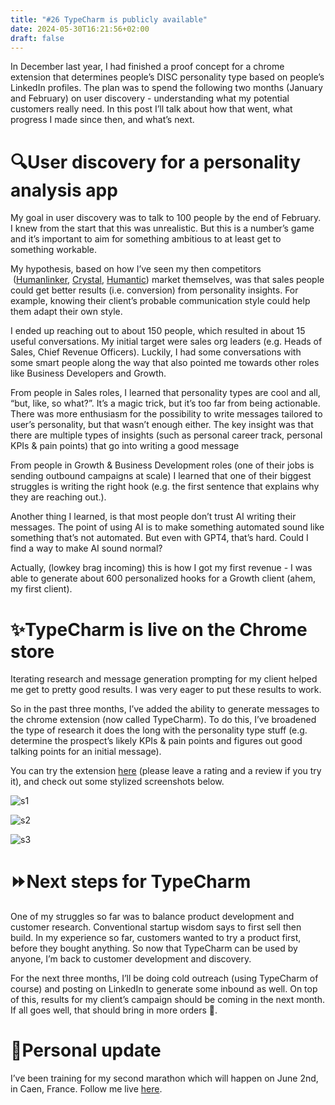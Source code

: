 ```yaml
---
title: "#26 TypeCharm is publicly available"
date: 2024-05-30T16:21:56+02:00
draft: false
---
```


In December last year, I had finished a proof concept for a chrome extension that determines people’s DISC personality type based on people’s LinkedIn profiles. The plan was to spend the following two months (January and February) on user discovery - understanding what my potential customers really need. In this post I’ll talk about how that went, what progress I made since then, and what’s next.

# 🔍User discovery for a personality analysis app

My goal in user discovery was to talk to 100 people by the end of February. I knew from the start that this was unrealistic. But this is a number’s game and it’s important to aim for something ambitious to at least get to something workable. 

My hypothesis, based on how I’ve seen my then competitors  ([Humanlinker](https://www.humanlinker.com/), [Crystal](https://www.crystalknows.com/), [Humantic](https://humantic.ai/)) market themselves, was that sales people could get better results (i.e. conversion) from personality insights. For example, knowing their client’s probable communication style could help them adapt their own style. 

I ended up reaching out to about 150 people, which resulted in about 15 useful conversations. My initial target were sales org leaders (e.g. Heads of Sales, Chief Revenue Officers). Luckily, I had some conversations with some smart people along the way that also pointed me towards other roles like Business Developers and Growth. 

From people in Sales roles, I learned that personality types are cool and all, “but, like, so what?”. It’s a magic trick, but it’s too far from being actionable. There was more enthusiasm for the possibility to write messages tailored to user’s personality, but that wasn’t enough either. The key insight was that there are multiple types of insights (such as personal career track, personal KPIs & pain points) that go into writing a good message

From people in Growth & Business Development roles (one of their jobs is sending outbound campaigns at scale) I learned that one of their biggest struggles is writing the right hook (e.g. the first sentence that explains why they are reaching out.). 

Another thing I learned, is that most people don’t trust AI writing their messages. The point of using AI is to make something automated sound like something that’s not automated. But even with GPT4, that’s hard. Could I find a way to make AI sound normal?  

Actually, (lowkey brag incoming) this is how I got my first revenue - I was able to generate about 600 personalized hooks for a Growth client (ahem, my first client). 

# ✨TypeCharm is live on the Chrome store

Iterating research and message generation prompting for my client helped me get to pretty good results. I was very eager to put these results to work. 

So in the past three months, I’ve added the ability to generate messages to the chrome extension (now called TypeCharm). To do this, I’ve broadened the type of research it does the long with the personality type stuff (e.g. determine the prospect’s likely KPIs & pain points and figures out good talking points for an initial message). 

You can try the extension [here](https://chromewebstore.google.com/detail/pdgimegpjklndjegalgkhkifoaecinjk) (please leave a rating and a review if you try it), and check out some stylized screenshots below. 

![s1](/typecharm_1/s1.png#center)

![s2](/typecharm_1/s2.png#center)

![s3](/typecharm_1/s3.png#center)

# ⏩Next steps for TypeCharm

One of my struggles so far was to balance product development and customer research. Conventional startup wisdom says to first sell then build. In my experience so far, customers wanted to try a product first, before they bought anything. So now that TypeCharm can be used by anyone, I’m back to customer development and discovery. 

For the next three months, I’ll be doing cold outreach (using TypeCharm of course) and posting on LinkedIn to generate some inbound as well. On top of this, results for my client’s campaign should be coming in the next month. If all goes well, that should bring in more orders 🤞. 

# **🗿Personal update**

I’ve been training for my second marathon which will happen on June 2nd, in Caen, France. Follow me live [here](https://is.gd/stefanruns).